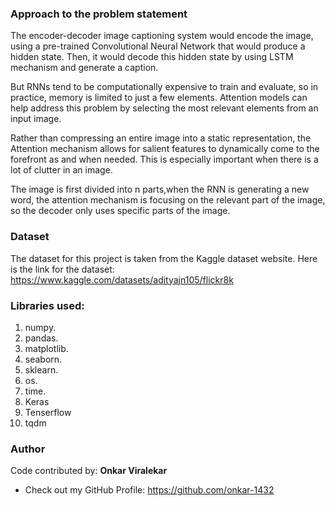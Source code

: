 
###  Approach to the problem statement
The encoder-decoder image captioning system would encode the image, using a pre-trained Convolutional Neural Network that would produce a hidden state. Then, it would decode this hidden state by using  LSTM mechanism and generate a caption.

But RNNs tend to be computationally expensive to train and evaluate, so in practice, memory is limited to just a few elements. Attention models can help address this problem by selecting the most relevant elements from an input image.

Rather than compressing an entire image into a static representation, the Attention mechanism allows for salient features to dynamically come to the forefront as and when needed. This is especially important when there is a lot of clutter in an image.

The image is first divided into n parts,when the RNN is generating a new word, the attention mechanism is focusing on the relevant part of the image, so the decoder only uses specific parts of the image.

### Dataset
The dataset for this project is taken from the Kaggle dataset website. Here is the link for the dataset:  https://www.kaggle.com/datasets/adityajn105/flickr8k


### Libraries used:
1. numpy.
2. pandas.
3. matplotlib.
4. seaborn.
5. sklearn.
6. os.
7. time.
8. Keras
9. Tenserflow
10. tqdm

### Author
Code contributed by: **Onkar Viralekar**
- Check out my GitHub Profile: https://github.com/onkar-1432